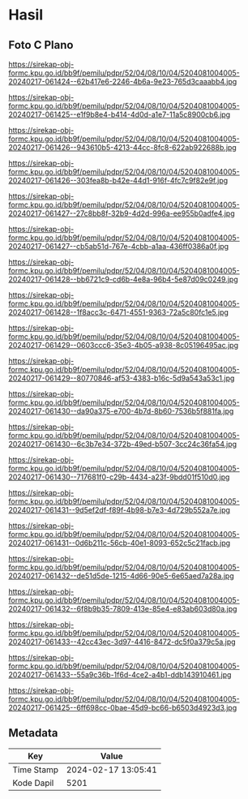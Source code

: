 # Hasil

## Foto C Plano

https://sirekap-obj-formc.kpu.go.id/bb9f/pemilu/pdpr/52/04/08/10/04/5204081004005-20240217-061424--62b417e6-2246-4b6a-9e23-765d3caaabb4.jpg

https://sirekap-obj-formc.kpu.go.id/bb9f/pemilu/pdpr/52/04/08/10/04/5204081004005-20240217-061425--e1f9b8e4-b414-4d0d-a1e7-11a5c8900cb6.jpg

https://sirekap-obj-formc.kpu.go.id/bb9f/pemilu/pdpr/52/04/08/10/04/5204081004005-20240217-061426--943610b5-4213-44cc-8fc8-622ab922688b.jpg

https://sirekap-obj-formc.kpu.go.id/bb9f/pemilu/pdpr/52/04/08/10/04/5204081004005-20240217-061426--303fea8b-b42e-44d1-916f-4fc7c9f82e9f.jpg

https://sirekap-obj-formc.kpu.go.id/bb9f/pemilu/pdpr/52/04/08/10/04/5204081004005-20240217-061427--27c8bb8f-32b9-4d2d-996a-ee955b0adfe4.jpg

https://sirekap-obj-formc.kpu.go.id/bb9f/pemilu/pdpr/52/04/08/10/04/5204081004005-20240217-061427--cb5ab51d-767e-4cbb-a1aa-436ff0386a0f.jpg

https://sirekap-obj-formc.kpu.go.id/bb9f/pemilu/pdpr/52/04/08/10/04/5204081004005-20240217-061428--bb6721c9-cd6b-4e8a-96b4-5e87d09c0249.jpg

https://sirekap-obj-formc.kpu.go.id/bb9f/pemilu/pdpr/52/04/08/10/04/5204081004005-20240217-061428--1f8acc3c-6471-4551-9363-72a5c80fc1e5.jpg

https://sirekap-obj-formc.kpu.go.id/bb9f/pemilu/pdpr/52/04/08/10/04/5204081004005-20240217-061429--0603ccc6-35e3-4b05-a938-8c05196495ac.jpg

https://sirekap-obj-formc.kpu.go.id/bb9f/pemilu/pdpr/52/04/08/10/04/5204081004005-20240217-061429--80770846-af53-4383-b16c-5d9a543a53c1.jpg

https://sirekap-obj-formc.kpu.go.id/bb9f/pemilu/pdpr/52/04/08/10/04/5204081004005-20240217-061430--da90a375-e700-4b7d-8b60-7536b5f881fa.jpg

https://sirekap-obj-formc.kpu.go.id/bb9f/pemilu/pdpr/52/04/08/10/04/5204081004005-20240217-061430--6c3b7e34-372b-49ed-b507-3cc24c36fa54.jpg

https://sirekap-obj-formc.kpu.go.id/bb9f/pemilu/pdpr/52/04/08/10/04/5204081004005-20240217-061430--717681f0-c29b-4434-a23f-9bdd01f510d0.jpg

https://sirekap-obj-formc.kpu.go.id/bb9f/pemilu/pdpr/52/04/08/10/04/5204081004005-20240217-061431--9d5ef2df-f89f-4b98-b7e3-4d729b552a7e.jpg

https://sirekap-obj-formc.kpu.go.id/bb9f/pemilu/pdpr/52/04/08/10/04/5204081004005-20240217-061431--0d6b211c-56cb-40e1-8093-652c5c21facb.jpg

https://sirekap-obj-formc.kpu.go.id/bb9f/pemilu/pdpr/52/04/08/10/04/5204081004005-20240217-061432--de51d5de-1215-4d66-90e5-6e65aed7a28a.jpg

https://sirekap-obj-formc.kpu.go.id/bb9f/pemilu/pdpr/52/04/08/10/04/5204081004005-20240217-061432--6f8b9b35-7809-413e-85e4-e83ab603d80a.jpg

https://sirekap-obj-formc.kpu.go.id/bb9f/pemilu/pdpr/52/04/08/10/04/5204081004005-20240217-061433--42cc43ec-3d97-4416-8472-dc5f0a379c5a.jpg

https://sirekap-obj-formc.kpu.go.id/bb9f/pemilu/pdpr/52/04/08/10/04/5204081004005-20240217-061433--55a9c36b-1f6d-4ce2-a4b1-ddb143910461.jpg

https://sirekap-obj-formc.kpu.go.id/bb9f/pemilu/pdpr/52/04/08/10/04/5204081004005-20240217-061425--6ff698cc-0bae-45d9-bc66-b6503d4923d3.jpg


## Metadata

| Key        | Value               |
| ---------- | ------------------- |
| Time Stamp | 2024-02-17 13:05:41 |
| Kode Dapil | 5201                |



